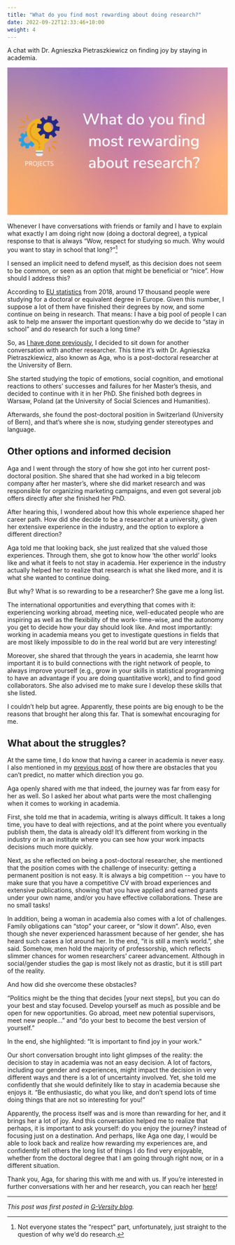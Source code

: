 ```yaml
---
title: "What do you find most rewarding about doing research?"
date: 2022-09-22T12:33:46+10:00
weight: 4
---
```


A chat with Dr. Agnieszka Pietraszkiewicz on finding joy by staying in academia.

![The project title, what do you find most rewarding about doing research?](/images/FeaturedPic-1-2048x1365.png)
 
Whenever I have conversations with friends or family and I have to explain what exactly I am doing right now (doing a doctoral degree), a typical response to that is always  “Wow, respect for studying so much. Why would you want to stay in school that long?”[^1]

I sensed an implicit need to defend myself, as this decision does not seem to be common, or seen as an option that might be beneficial or “nice”. How should I address this?

According to [EU statistics](https://ec.europa.eu/eurostat/statistics-explained/index.php?title=File:Number_of_tertiary_education_students_by_sex_and_level_of_education,_2018_(thousands)_ET2020.png) from 2018, around 17 thousand people were studying for a doctoral or equivalent degree in Europe. Given this number, I suppose a lot of them have finished their degrees by now, and some continue on being in research. That means: I have a big pool of people I can ask to help me answer the important question:why do we decide to “stay in school” and do research for such a long time? 

So, as [I have done previously](/blogposts/2022-07-27-navigating-life), I decided to sit down for another conversation with another researcher. This time it’s with  Dr. Agnieszka Pietraszkiewicz, also known as Aga, who is a post-doctoral researcher at the University of Bern.

She started studying the topic of emotions, social cognition, and emotional reactions to others’ successes and failures for her Master’s thesis, and decided to continue with it in her PhD. She finished both degrees in Warsaw, Poland (at the University of Social Sciences and Humanities). 

Afterwards, she found the post-doctoral position in Switzerland (University of Bern), and that’s where she is now, studying gender stereotypes and language.

## Other options and informed decision
Aga and I went through the story of how she got into her current post-doctoral position. She shared that she had worked in a big telecom company after her master’s, where she did market research and was responsible for organizing marketing campaigns, and even got several job offers directly after she finished her PhD.

After hearing this, I wondered about how this whole experience shaped her career path. How did she decide to be a researcher at a university, given her extensive experience in the industry, and the option to explore a different direction?

Aga told me that looking back, she just realized that she valued those experiences. Through them, she got to know how ‘the other world’ looks like and what it feels to not stay in academia. Her experience in the industry actually helped her to realize that research is what she liked more, and it is what she wanted to continue doing. 

But why? What is so rewarding to be a researcher? 
She gave me a long list. 

The international opportunities and everything that comes with it: experiencing working abroad, meeting nice, well-educated people who are inspiring as well as the flexibility of the work- time-wise, and the autonomy you get to decide how your day should look like. And most importantly: working in academia means you get to investigate questions in fields that are most likely impossible to do in the real world but are very interesting! 

Moreover, she shared that through the years in academia, she learnt how important it is to build connections with the right network of people, to always improve yourself (e.g., grow in your skills in statistical programming to have an advantage if you are doing quantitative work), and to find good collaborators. She also advised me to make sure I develop these skills that she listed.

I couldn’t help but agree. Apparently, these points are big enough to be the reasons that brought her along this far. That is somewhat encouraging for me.

## What about the struggles?
At the same time, I do know that having a career in academia is never easy. I also mentioned in my [previous post](/blogposts/2022-01-18-where-do-i-go-from-here) of how there are obstacles that you can’t predict, no matter which direction you go. 

Aga openly shared with me that indeed, the journey was far from easy for her as well. So I asked her about what parts were the most challenging when it comes to working in academia. 

First, she told me that in academia, writing is always difficult. It takes a long time, you have to deal with rejections, and at the point where you eventually publish them, the data is already old! It’s different from working in the industry or in an institute where you can see how your work impacts decisions much more quickly. 

Next, as she reflected on being a post-doctoral researcher, she mentioned that the position comes with the challenge of insecurity: getting a permanent position is not easy. It is always a big competition -- you have to make sure that you have a competitive CV with broad experiences and extensive publications, showing that you have applied and earned grants under your own name, and/or you have effective collaborations. These are no small tasks! 

In addition, being a woman in academia also comes with a lot of challenges. Family obligations can “stop” your career, or “slow it down”. Also, even though she never experienced harassment because of her gender, she has heard such cases a lot around her. In the end, “it is still a men’s world.”, she said. Somehow, men hold the majority of professorship, which reflects slimmer chances for women researchers’ career advancement. Although in social/gender studies the gap is most likely not as drastic, but it is still part of the reality.

And how did she overcome these obstacles?

“Politics might be the thing that decides [your next steps], but you can do your best and stay focused. Develop yourself as much as possible and be open for new opportunities. Go abroad, meet new potential supervisors, meet new people…” and “do your best to become the best version of yourself.” 

In the end, she highlighted: “It is important to find joy in your work.” 

Our short conversation brought into light glimpses of the reality: the decision to stay in academia was not an easy decision. A lot of factors, including our gender and experiences, might impact the decision in very different ways and there is a lot of uncertainty involved. Yet, she told me confidently that she would definitely like to stay in academia because she enjoys it. “Be enthusiastic, do what you like, and don’t spend lots of time doing things that are not so interesting for you!”

Apparently, the process itself was and is more than rewarding for her, and it brings her a lot of joy. And this conversation helped me to realize that perhaps, it is important to ask yourself: do you enjoy the journey?  instead of focusing just on a destination.  And perhaps, like Aga one day, I would be able to look back and realize how rewarding my experiences are, and confidently tell others the long list of things I do find very enjoyable, whether from the doctoral degree that I am going through right now, or in a different situation.

Thank you, Aga, for sharing this with me and with us. If you’re interested in further conversations with her and her research, you can reach her [here](https://www.soz.psy.unibe.ch/about_us/personen/pietraszkiewicz_agnieszka/index_eng.html)!

---
[^1]: Not everyone states the “respect” part, unfortunately, just straight to the question of why we’d do research.

*This post was first posted in [G-Versity blog](https://gversity-solutions.org/blog-solutions/projects/what-do-you-find-most-rewarding-about-research/).*